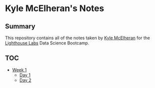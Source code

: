 # Kyle McElheran's Notes
## Summary 

This repository contains all of the notes taken by [Kyle McElheran](https://github.com/Mkyleran) for the [Lighthouse Labs](https://www.lighthouselabs.ca) Data Science Bootcamp.

## TOC
* [Week 1](/Week_1)
    * [Day 1](/Week_1/Day_1)
    * [Day 2](/Week_1/Day_2)